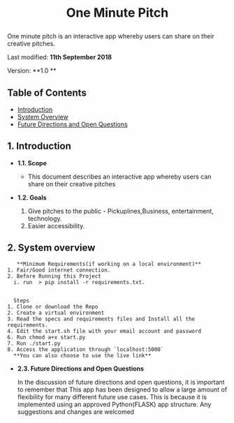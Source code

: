 # <p align="center">One Minute Pitch
One minute pitch is an interactive app whereby users can share on their creative pitches.

Last modified: **11th September 2018**

Version: **1.0 **


## Table of Contents ##
- [Introduction](#1-introduction)
- [System Overview](#2-system-overview)
- [Future Directions and Open Questions](#2.3-future-directions-and-open-questions)

## **1. Introduction**
* **1.1. Scope**
    + This document describes an interactive app whereby users can share on their creative pitches 
* **1.2. Goals**

   1. Give pitches to the public - Pickuplines,Business, entertainment, technology.
   2. Easier accessibility.



## **2. System overview**


       **Minimum Requirements(if working on a local environment)**
    1. Fair/Good internet connection.
    2. Before Running this Project
      i. run  > pip install -r requirements.txt.

  
      Steps
    1. Clone or download the Repo
    2. Create a virtual environment
    3. Read the specs and requirements files and Install all the requirements.
    4. Edit the start.sh file with your email account and password 
    6. Run chmod a+x start.py
    7. Run ./start.py
    8. Access the application through `localhost:5000`
      **You can also choose to use the live link**
      
* **2.3. Future Directions and Open Questions**

   In the discussion of future directions and open questions, it is important to remember that
   This app has been designed to allow a large amount of flexibility for many different future use cases. This is because it is implemented using an approved Python(FLASK) app structure.
   Any suggestions and changes are welcomed
